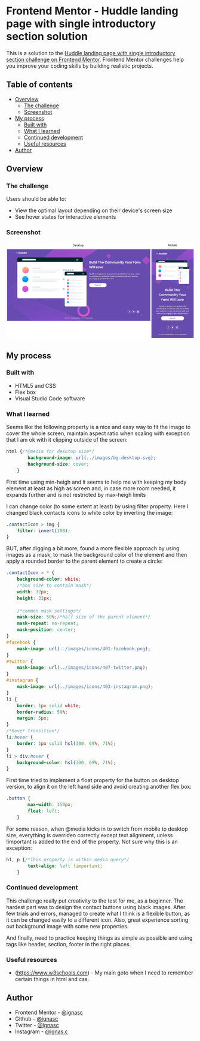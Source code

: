 # Frontend Mentor - Huddle landing page with single introductory section solution

This is a solution to the [Huddle landing page with single introductory section challenge on Frontend Mentor](https://www.frontendmentor.io/challenges/huddle-landing-page-with-a-single-introductory-section-B_2Wvxgi0). Frontend Mentor challenges help you improve your coding skills by building realistic projects. 

## Table of contents

- [Overview](#overview)
  - [The challenge](#the-challenge)
  - [Screenshot](#screenshot)
- [My process](#my-process)
  - [Built with](#built-with)
  - [What I learned](#what-i-learned)
  - [Continued development](#continued-development)
  - [Useful resources](#useful-resources)
- [Author](#author)

## Overview

### The challenge

Users should be able to:

- View the optimal layout depending on their device's screen size
- See hover states for interactive elements

### Screenshot

![](./screenshot.jpg)

## My process

### Built with

- HTML5 and CSS
- Flex box
- Visual Studio Code software

### What I learned

Seems like the following property is a nice and easy way to fit the image to cover the whole screen, maintain aspect ratio when scaling with exception that I am ok with it clipping outside of the screen:
```css
html {/*@media for desktop size*/
        background-image: url(../images/bg-desktop.svg);
        background-size: cover;
    }
```

First time using min-heigh and it seems to help me with keeping my body element at least as high as screen and, in case more room needed, it expands further and is not restricted by max-heigh limits

I can change color (to some extent at least) by using filter property. Here I changed black contacts icons to white color by inverting the image:
```css
.contactIcon > img {
    filter: invert(100);
}
```
BUT, after digging a bit more, found a more flexible approach by using images as a mask, to mask the background color of the element and then apply a rounded border to the parent element to create a circle:
```css
.contactIcon > * {
    background-color: white;
    /*box size to contain mask*/
    width: 32px;
    height: 32px;
    
    /*common mask settings*/
    mask-size: 50%;/*half size of the parent element*/
    mask-repeat: no-repeat;
    mask-position: center;
}
#facebook {
    mask-image: url(../images/icons/401-facebook.png);
}
#twitter {
    mask-image: url(../images/icons/407-twitter.png);
}
#instagram {
    mask-image: url(../images/icons/403-instagram.png);
}
li {
    border: 1px solid white;
    border-radius: 50%;
    margin: 5px;
}
/*hover transition*/
li:hover {
    border: 1px solid hsl(300, 69%, 71%);
}
li > div:hover {
    background-color: hsl(300, 69%, 71%);
}
```

First time tried to implement a float property for the button on desktop version, to align it on the left hand side and avoid creating another flex box:
```css
.button {
        max-width: 150px;
        float: left;
    }
```

For some reason, when @media kicks in to switch from mobile to desktop size, everything is overriden correctly except text alignment, unless !important is added to the end of the property. Not sure why this is an exception:
```css
h1, p {/*This property is within media query*/
        text-align: left !important;
    }
```

### Continued development

This challenge really put creativity to the test for me, as a beginner. The hardest part was to design the contact buttons using black images. After few trials and errors, managed to create what I think is a flexible button, as it can be changed easily to a different icon. Also, great experience sorting out background image with some new properties.

And finally, need to practice keeping things as simple as possible and using tags like header, section, footer in the right places.

### Useful resources

- (https://www.w3schools.com) - My main goto when I need to remember certain things in html and css.

## Author

- Frontend Mentor - [@ignasc](https://www.frontendmentor.io/profile/ignasc)
- Github - [@ignasc](https://github.com/ignasc)
- Twitter - [@Ignasc](https://twitter.com/Ignasc)
- Instagram - [@ignas.c](https://www.instagram.com/ignas.c/)
